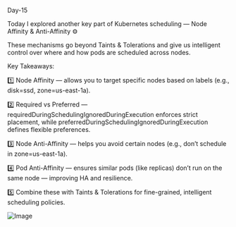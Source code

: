 Day-15

Today I explored another key part of Kubernetes scheduling — Node Affinity & Anti-Affinity ⚙️

These mechanisms go beyond Taints & Tolerations and give us intelligent control over where and how pods are scheduled across nodes.

Key Takeaways:

 1️⃣ Node Affinity — allows you to target specific nodes based on labels (e.g., disk=ssd, zone=us-east-1a).
 
 2️⃣ Required vs Preferred — requiredDuringSchedulingIgnoredDuringExecution enforces strict placement, while preferredDuringSchedulingIgnoredDuringExecution defines flexible preferences.
 
 3️⃣ Node Anti-Affinity — helps you avoid certain nodes (e.g., don’t schedule in zone=us-east-1a).
 
 4️⃣ Pod Anti-Affinity — ensures similar pods (like replicas) don’t run on the same node — improving HA and resilience.
 
 5️⃣ Combine these with Taints & Tolerations for fine-grained, intelligent scheduling policies.


![Image](https://github.com/user-attachments/assets/38bfd41d-8488-4531-9647-8fa72669b371)
